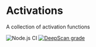 # Activations
A collection of activation functions

![Node.js CI](https://github.com/raimannma/activations/workflows/Node.js%20CI/badge.svg)
[![DeepScan grade](https://deepscan.io/api/teams/9592/projects/12215/branches/185822/badge/grade.svg)](https://deepscan.io/dashboard#view=project&tid=9592&pid=12215&bid=185822)
